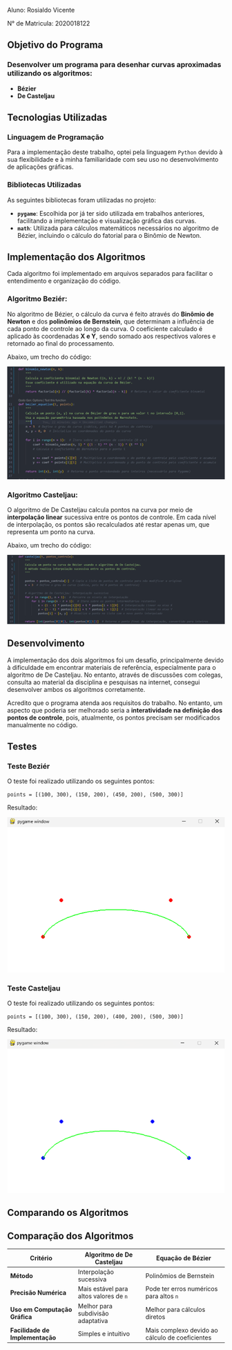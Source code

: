 Aluno: Rosialdo Vicente

N° de Matricula: 2020018122

## Objetivo do Programa

### Desenvolver um programa para desenhar curvas aproximadas utilizando os algoritmos:

- **Bézier**
- **De Casteljau**

## Tecnologias Utilizadas

### Linguagem de Programação

Para a implementação deste trabalho, optei pela linguagem `Python` devido à sua flexibilidade e à minha familiaridade com seu uso no desenvolvimento de aplicações gráficas.

### Bibliotecas Utilizadas

As seguintes bibliotecas foram utilizadas no projeto:

- **`pygame`**: Escolhida por já ter sido utilizada em trabalhos anteriores, facilitando a implementação e visualização gráfica das curvas.
- **`math`**: Utilizada para cálculos matemáticos necessários no algoritmo de Bézier, incluindo o cálculo do fatorial para o Binômio de Newton.

## Implementação dos Algoritmos

Cada algoritmo foi implementado em arquivos separados para facilitar o entendimento e organização do código.

### Algoritmo Beziér:

No algoritmo de Bézier, o cálculo da curva é feito através do **Binômio de Newton** e dos **polinômios de Bernstein**, que determinam a influência de cada ponto de controle ao longo da curva. O coeficiente calculado é aplicado às coordenadas **X e Y**, sendo somado aos respectivos valores e retornado ao final do processamento.

Abaixo, um trecho do código:

![Bezier](../assets/Bezier.png)

### Algoritmo Casteljau:

O algoritmo de De Casteljau calcula pontos na curva por meio de **interpolação linear** sucessiva entre os pontos de controle. Em cada nível de interpolação, os pontos são recalculados até restar apenas um, que representa um ponto na curva.

Abaixo, um trecho do código:

![Casteljau](../assets/Casteljau.png)

## Desenvolvimento

A implementação dos dois algoritmos foi um desafio, principalmente devido à dificuldade em encontrar materiais de referência, especialmente para o algoritmo de De Casteljau. No entanto, através de discussões com colegas, consulta ao material da disciplina e pesquisas na internet, consegui desenvolver ambos os algoritmos corretamente.

Acredito que o programa atenda aos requisitos do trabalho. No entanto, um aspecto que poderia ser melhorado seria a **interatividade na definição dos pontos de controle**, pois, atualmente, os pontos precisam ser modificados manualmente no código.

## Testes

### Teste Beziér

O teste foi realizado utilizando os seguintes pontos:

```
points = [(100, 300), (150, 200), (450, 200), (500, 300)]
```

Resultado:

![teste_bezier](../assets/teste_bezier.png)

### Teste Casteljau

O teste foi realizado utilizando os seguintes pontos:

```
points = [(100, 300), (150, 200), (400, 200), (500, 300)]
```

Resultado:

![teste_casteljau.png](../assets/teste_casteljau.png)

## Comparando os Algoritmos

## Comparação dos Algoritmos

| **Critério** | **Algoritmo de De Casteljau** | **Equação de Bézier** |
| --- | --- | --- |
| **Método** | Interpolação sucessiva | Polinômios de Bernstein |
| **Precisão Numérica** | Mais estável para altos valores de `n` | Pode ter erros numéricos para altos `n` |
| **Uso em Computação Gráfica** | Melhor para subdivisão adaptativa | Melhor para cálculos diretos |
| **Facilidade de Implementação** | Simples e intuitivo | Mais complexo devido ao cálculo de coeficientes |